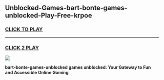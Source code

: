 
## Unblocked-Games-bart-bonte-games-unblocked-Play-Free-krpoe
<h3>
<a href="https://premium76.site?title=bart-bonte-games-unblocked&ref=20A">CLICK TO PLAY</a></h3>
<hr>

<h3>
<a href="https://premium76.site?title=bart-bonte-games-unblocked&ref=20A">CLICK 2 PLAY</a>
  
</h3>

<a href="https://premium76.site?title=bart-bonte-games-unblocked&ref=20A"><img src="https://clearcache.store/games.png"></a>


**bart-bonte-games-unblocked games unblocked: Your Gateway to Fun and Accessible Online Gaming**
